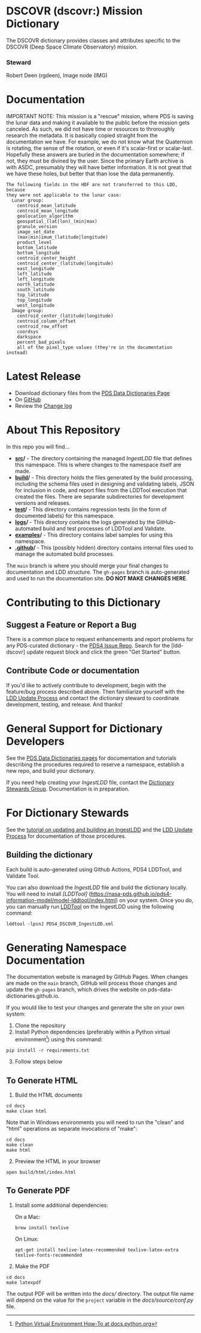 # DSCOVR (dscovr:) Mission Dictionary

The DSCOVR dictionary provides classes and attributes specific to the
DSCOVR (Deep Space Climate Observatory) mission.

### Steward
Robert Deen (rgdeen), Image node (IMG)

# Documentation

IMPORTANT NOTE:  This mission is a "rescue" mission, where PDS is saving
    the lunar data and making it available to the public before the mission
    gets canceled.  As such, we did not have time or resources to throroughly
    research the metadata.  It is basically copied straight from the documentation
    we have.  For example, we do not know what the Quaternion is rotating, the
    sense of the rotation, or even if it's scalar-first or scalar-last.  Hopefully
    these answers are buried in the documentation somewhere; if not, they must be
    divined by the user.  Since the primary Earth archive is with ASDC, presumably
    they will have better information.  It is not great that we have these
    holes, but better that than lose the data permanently.
    
    The following fields in the HDF are not transferred to this LDD, because
    they were not applicable to the lunar case:
      Lunar group:
        centroid_mean_latitude
        centroid_mean_longitude
        geolocation_algorithm
        geospatial_(lat|lon)_(min|max)
        granule_version
        image_set_date
        (max|min)imum_(latitude|longitude)
        product_level
        bottom_latitude
        bottom_longitude
        centroid_center_height
        centroid_center_(latitude|longitude)
        east_longitude
        left_latitude
        left_longitude
        north_latitude
        south_latitude
        top_latitude
        top_longitude
        west_longitude
      Image group:
        centroid_center_(latitude|longitude)
        centroid_column_offset
        centroid_row_offset
        coordsys
        darkspace
        percent_bad_pixels
        all of the pixel_type values (they're in the documentation instead)



# Latest Release

* Download dictionary files from the [PDS Data Dictionaries Page](https://pds.nasa.gov/datastandards/dictionaries/index-missions.shtml#dscovr)
* On [GitHub](../../releases/latest)
* Review the [Change log](src/PDS4_DSCOVR_Ingest_LDD.xml)

# About This Repository
In this repo you will find...
* **[src](src)/** - The directory containing the managed *IngestLDD* file
 that defines this namespace. This is where changes to the namespace
 itself are made.
* **[build](build)/** - This directory holds the files generated by the
build processing, including the schema files used in designing and
validating labels, JSON for inclusion in code, and report files from the
LDDTool execution that created the files. There are separate
subdirectories for development versions and releases.
* **[test](test)/** - This directory contains regression tests (in the
  form of documented labels) for this namespace.
* **[logs](logs)/** - This directory contains the logs generated by the
 GitHub-automated build and test processes of LDDTool and Validate.
* **[examples](examples)/** - This directory contains label samples for
using this namespace.
* **[.github](.github)/** - This (possibly hidden) directory contains
internal files used to manage the automated build processes.


The `main` branch is where you should merge your final changes to documentation and LDD structure.
The `gh-pages` branch is auto-generated and used to run the documentation site. **DO NOT MAKE CHANGES HERE**.

# Contributing to this Dictionary

## Suggest a Feature or Report a Bug

There is a common place to request enhancements and report problems for
any PDS-curated dictionary - the [PDS4 Issue Repo](https://github.com/pds-data-dictionaries/PDS4-LDD-Issue-Repo/issues/new/choose).
Search for the \[ldd-dscovr\] update request block and click the green
"Get Started" button.

## Contribute Code or documentation
If you'd like to actively contribute to development, begin with the
feature/bug process described above. Then familiarize yourself with
the [LDD Update Process](https://pds-data-dictionaries.github.io/development/ldd-update.html)
and contact the dictionary steward to coordinate development, testing,
and release. And thanks!

# General Support for Dictionary Developers
See the [PDS Data Dictionaries pages](https://pds-data-dictionaries.github.io)
for documentation and tutorials describing the procedures
required to reserve a namespace,
establish a new repo, and build your dictionary.

<!-- NOTE

     PDS needs a better suggestion than the following, but I'm hesitant
     to point to my wiki and I don't see the information clearly
     identified elsewhere...
-->
If you need help creating your *IngestLDD* file, contact the [Dictionary Stewards Group](https://pds-data-dictionaries.github.io/teams/pds-dd-stewards.html). Documentation is in preparation.

# For Dictionary Stewards

See the [tutorial on updating and building an IngestLDD](https://pds-data-dictionaries.github.io/support/tutorials.html#ldd-update-and-build-tutorial) and the [LDD Update Process](https://pds-data-dictionaries.github.io/development/ldd-update.html) for documentation of those procedures.

## Building the dictionary

Each build is auto-generated using Github Actions, PDS4 LDDTool, and Validate Tool.

You can also download the *IngestLDD* file and build the dictionary locally.
You will need to install *[LDDTool]* (https://nasa-pds.github.io/pds4-information-model/model-lddtool/index.html) on your system. Once you do,
you can manually run [LDDTool](https://nasa-pds.github.io/pds4-information-model/model-lddtool/index.html) on the IngestLDD using the following command:

```
lddtool -lpsnJ PDS4_DSCOVR_IngestLDD.xml
```

# Generating Namespace Documentation
The documentation website is managed by GitHub Pages. When changes are made on the `main` branch, GitHub will process those changes and update the `gh-pages` branch, which drives the website on pds-data-dictionaries.github.io. 

If you would like to test your changes and generate the site on your own system:

1. Clone the repository
2. Install Python dependencies (preferably within a Python virtual environment[^1]) using this command:
```
pip install -r requirements.txt
```
3. Follow steps below

[^1]: [Python Virtual Environment How-To at docs.python.org](https://docs.python.org/3/library/venv.html)

## To Generate HTML

1. Build the HTML documents
```
cd docs
make clean html
```
   Note that in Windows environments you will need to run the "clean" and "html" operations as separate invocations of "make":
```
cd docs
make clean
make html
````

2. Preview the HTML in your browser
```
open build/html/index.html
```

## To Generate PDF

1. Install some additional dependencies:

   On a Mac:
   ```
   brew install texlive
   ```

   On Linux:
   ```
   apt-get install texlive-latex-recommended texlive-latex-extra texlive-fonts-recommended
   ```

2. Make the PDF
```
cd docs
make latexpdf
```

The output PDF will be written into the *docs/* directory.
The output file name will depend on the value for the ```project``` variable
in the *docs/source/conf.py* file.

